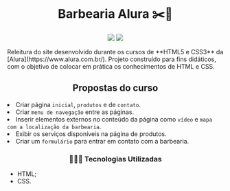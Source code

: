 <h1 align="center"> Barbearia Alura ✂️💈</h1>

<p align="center">
  <img src="https://img.shields.io/static/v1?label=SUBLIMETEXT3&message=IDE&color=blue&style=for-the-badge&logo=SUBLIMETEXT3"/>
  <img src="http://img.shields.io/static/v1?label=STATUS&message=CONCLUIDO&color=GREEN&style=for-the-badge"/>
</p>
Releitura do site desenvolvido durante os cursos de **HTML5 e CSS3** da [Alura](https://www.alura.com.br/).  Projeto construído para fins didáticos, com o objetivo de colocar em prática os conhecimentos de HTML e CSS.

<h2 align="center"> Propostas do curso</h2

* Criar página `inicial`, `produtos` e de `contato`.
* Criar `menu de navegação` entre as páginas.
* Inserir elementos externos no conteúdo da página como `vídeo` e `mapa com a localização da barbearia`.
* Exibir os serviços disponíveis na página de produtos.
* Criar um `formulário` para entrar em contato com a barbearia.

<h3 align="center">👩🏽‍💻 Tecnologias Utilizadas</h3>   

* HTML;
* CSS.